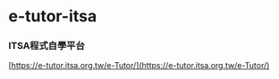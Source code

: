 # e-tutor-itsa
### ITSA程式自學平台
[https://e-tutor.itsa.org.tw/e-Tutor/](https://e-tutor.itsa.org.tw/e-Tutor/)
